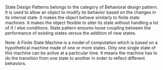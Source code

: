 State Design Patterns belongs to the category of Behavioral design pattern. It is used to allow an object to modify its behavior based on the changes in its internal state. It makes the object behave similarly to finite state machines. It makes the object flexible to alter its state without handling a lot of if / else conditions. State pattern ensures loose coupling between the performance of existing states versus the addition of new states.

Note: A Finite State Machine is a model of computation which is based on a hypothetical machine made of one or more states. Only one single state of this machine can be active at a particular time. It means the machine has to do the transition from one state to another in order to reflect different behaviors.